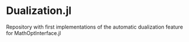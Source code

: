 # Dualization.jl
Repository with first implementations of the automatic dualization feature for MathOptInterface.jl
